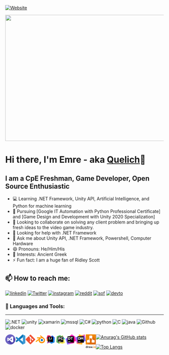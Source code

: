 [![Website](https://img.shields.io/badge/Quelich-lol-brightgreen)](https://github.com/Quelich/Quelich)

<img src="https://media.giphy.com/media/l4KihuqeuJEi9qLSM/giphy.gif" width="1360px" height="399px" />

#                                  Hi there, I'm **Emre** - aka [Quelich](https://github.com/Quelich)👋


## I am a CpE Freshman, Game Developer, Open Source Enthusiastic


- 💻 Learning .NET Framework, Unity API, Artificial Intelligence, and Python for machine learning 
- 🔭 Pursuing [Google IT Automation with Python Professional Certificate] and [Game Design and Development with Unity 2020 Specialization]
- 👯 Looking to collaborate on solving any client problem and bringing up fresh ideas to the video game industry.
- 🤔 Looking for help with .NET Framework
- 💬 Ask me about Unity API, .NET Framework, Powershell, Computer Hardware
- 😄 Pronouns: He/Him/His
- 💎 Interests: Ancient Greek
- ⚡ Fun fact: I am a huge fan of Ridley Scott
    
## 📫 How to reach me:

[![linkedin](https://img.shields.io/badge/LinkedIn-0077B5?style=for-the-badge&logo=linkedin&logoColor=white)](https://www.linkedin.com/in/emre-k%C4%B1l%C4%B1%C3%A7-603437147/?KOTA4OBSQdOXovdJx6hNxw=%3D)
[![Twitter](https://img.shields.io/badge/Twitter-1DA1F2?style=for-the-badge&logo=twitter&logoColor=white)](https://twitter.com/Xuelich)
[![instagram](https://img.shields.io/badge/Instagram-E4405F?style=for-the-badge&logo=instagram&logoColor=white)](https://www.instagram.com/xuelich/)
[![reddit](https://img.shields.io/badge/Reddit-FF4500?style=for-the-badge&logo=reddit&logoColor=white)](https://www.reddit.com/user/Quelich)
[![sof](https://img.shields.io/badge/Stack_Overflow-FE7A16?style=for-the-badge&logo=stack-overflow&logoColor=white)](https://stackoverflow.com/users/13435301/quelich)
[![devto](https://img.shields.io/badge/dev.to-0A0A0A?style=for-the-badge&logo=dev.to&logoColor=white)](https://dev.to/quelich)


### 💎 Languages and Tools:
---
![.NET](https://img.shields.io/badge/.NET-5C2D91?style=for-the-badge&logo=.net&logoColor=white)
![unity](https://img.shields.io/badge/Unity-100000?style=for-the-badge&logo=unity&logoColor=white)
![xamarin](https://img.shields.io/badge/Xamarin-3498DB?style=for-the-badge&logo=xamarin&logoColor=white)
![mssql](https://img.shields.io/badge/Microsoft_SQL_Server-CC2927?style=for-the-badge&logo=microsoft-sql-server&logoColor=white)
![C#](https://img.shields.io/badge/C%23-239120?style=for-the-badge&logo=c-sharp&logoColor=white)
![python](https://img.shields.io/badge/Python-3776AB?style=for-the-badge&logo=python&logoColor=white)
![C](https://img.shields.io/badge/C-00599C?style=for-the-badge&logo=c&logoColor=white)
![java](https://img.shields.io/badge/Java-ED8B00?style=for-the-badge&logo=java&logoColor=white)
![Github](https://img.shields.io/badge/GitHub-100000?style=for-the-badge&logo=github&logoColor=white)
![docker](https://img.shields.io/badge/Docker-2CA5E0?style=for-the-badge&logo=docker&logoColor=white)

<img align="left" alt="Visual Studio" width="32px" src="https://raw.githubusercontent.com/Quelich/Quelich/main/Quelich/icons/visual-studio.png" />
<img align="left" alt="Visual Studio Code" width="32px" src="https://raw.githubusercontent.com/Quelich/Quelich/main/Quelich/icons/visual-studio-code-1.png" />
<img align="left" alt="Git" width="32px" src="https://raw.githubusercontent.com/Quelich/Quelich/main/Quelich/icons/Git_icon.png" />
<img align="left" alt="Blender" width="32px" src="https://raw.githubusercontent.com/Quelich/Quelich/main/Quelich/icons/icons8-blender-3d-48.png" />
<img align="left" alt="IntelliJ Idea" width="32px" src="https://raw.githubusercontent.com/Quelich/Quelich/main/Quelich/icons/icons8-intellij-idea-96.png" />
<img align="left" alt="PyCharm" width="32px" src="https://raw.githubusercontent.com/Quelich/Quelich/main/Quelich/icons/icons8-pycharm-96.png" />
<img align="left" alt="dotTrace" width="32px" src="https://raw.githubusercontent.com/Quelich/Quelich/main/Quelich/icons/dottrace-icon.png" />
<img align="left" alt="dotMemory" width="32px" src="https://raw.githubusercontent.com/Quelich/Quelich/main/Quelich/icons/icon-dotmemory%20(1).png" />
<img align="left" alt="draw.io" width="32px" src="https://raw.githubusercontent.com/Quelich/Quelich/main/Quelich/icons/draw-io.png" />


[![Anurag's GitHub stats](https://github-readme-stats.vercel.app/api?username=quelich&show_icons=true&theme=radical&count_private=true&show_icons=true&show_owner)](https://github.com/anuraghazra/github-readme-stats)


[![Top Langs](https://github-readme-stats.vercel.app/api/top-langs/?username=quelich&theme=tokyonight)](https://github.com/anuraghazra/github-readme-stats)

[website]: https://github.com/Quelich
[twitter]: https://twitter.com/Xuelich
[instagram]: https://www.instagram.com/xuelich/
[linkedin]:https://www.linkedin.com/in/emre-k%C4%B1l%C4%B1%C3%A7-603437147/?KOTA4OBSQdOXovdJx6hNxw=%3D
[reddit]: https://www.reddit.com/user/Quelich
